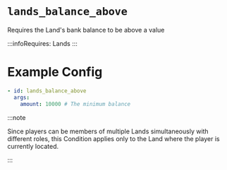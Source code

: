 # `lands_balance_above`

Requires the Land's bank balance to be above a value

:::infoRequires:
Lands
:::
# Example Config
```yaml
- id: lands_balance_above
  args:
    amount: 10000 # The minimum balance
```

:::note  
  
Since players can be members of multiple Lands simultaneously with different roles, this Condition applies only to the Land where the player is currently located.

:::